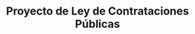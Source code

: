 ---
title: "Proyecto de Ley de Contrataciones Públicas"
shortDescription: "Modernización integral del sistema de contrataciones públicas con transparencia, digitalización y fortalecimiento de la competencia"
fullDescription: "Este proyecto busca transformar el sistema nacional de contrataciones públicas, incorporando la contratación electrónica como pilar fundamental para crear transparencia, eficiencia y ahorros, mayor concurrencia y competencia, estandarización de procesos a través de formularios electrónicos y certeza jurídica. Cualquier duda o comentario puedes comunicarte al correo: nraxon@minfin.gob.gt"
icon: "shield"
color: "green"
pdfUrl: "/docs/reformas-contrataciones-estado.pdf"
articles:
  - id: "titulo-1-cap-1-art-1"
    number: "Artículo 1"
    title: "Objeto"
    content: "La presente ley tiene por objeto instituir el Sistema Nacional de Contrataciones Públicas estableciendo las normas y principios básicos de cumplimiento obligatorio que regirán las contrataciones públicas de bienes, suministros, obras o servicios que se realicen con fondos públicos, ingresos procedentes del cobro de multas, prestación de servicios públicos estatales o municipales, o recursos de préstamos y donaciones en favor del Estado de Guatemala; así como las contrataciones derivadas de concesiones, arrendamientos y enajenación de bienes muebles e inmuebles del Estado.\n\nLa ley está orientada a maximizar el valor de los recursos públicos invertidos en el marco de un estado de derecho que promueve la gestión por resultados en las contrataciones públicas, impulsando mejores condiciones de calidad y precio, contribuyendo al cumplimiento de los fines del Estado y mejorando las condiciones de vida de las personas."
    titleId: "titulo-1"

  - id: "titulo-1-cap-1-art-2"
    number: "Artículo 2"
    title: "Ámbito de aplicación"
    content: "Están sujetas a las regulaciones previstas en la presente ley, su reglamento y a las disposiciones establecidas por la Dirección General de Contrataciones Públicas del Ministerio de Finanzas Públicas como ente rector de las contrataciones públicas y de Guatecompras, así como de los demás órganos especializados que forman parte del Sistema Nacional de Contrataciones Públicas, las entidades obligadas siguientes:\n\n**a)** Las que integran el sector público, siendo estas las que pertenecen al organismo ejecutivo y sus dependencias, incluyendo los órganos desconcentrados que le estén adscritos, así como las instituciones descentralizadas y autónomas; y las municipalidades. También se entienden comprendidos los organismos legislativo y judicial y sus dependencias, así como cualquier otra entidad del sector público que reciba, administre o ejecute fondos públicos;\n\n**b)** Las que sin pertenecer al sector público reciban, administren o ejecuten fondos públicos, en lo referente a las contrataciones que realicen con estos fondos. Se exceptúan las Organizaciones de Padres de Familia. El reglamento de la presente ley establecerá los procedimientos aplicables para estas entidades.\n\nEn las contrataciones públicas reguladas por otras leyes vigentes se aplicarán los procedimientos específicos establecidos por dichas leyes como normativa especial, pudiendo de manera complementaria aplicarse las normas contenidas en la presente ley, las cuales serán registradas y publicadas en Guatecompras."
    titleId: "titulo-1"

  - id: "titulo-1-cap-1-art-3"
    number: "Artículo 3"
    title: "Definiciones"
    content: "Para la aplicación de la presente ley se entiende por:\n\n**a) Acta de negociación:** instrumento mediante el cual se formaliza una contratación pública entre entidades obligadas o entre una entidad obligada y un proveedor, en aquellos casos en que no se requiera la celebración de un contrato público y el método de contratación así lo disponga.\n\n**b) Adjudicatario:** oferente a quien se le ha adjudicado la contratación pública.\n\n**c) Contrataciones públicas:** proceso mediante el cual las entidades obligadas contratan bienes, suministros, obras o servicios, así como la enajenación, arrendamiento de bienes propiedad del Estado y el otorgamiento de concesiones a través de los métodos establecidos en la presente ley.\n\n**d) Contratista:** persona individual o jurídica, nacional o extranjera, o consorcio que suscribe un contrato público, convenio o acta de negociación con cualquiera de las entidades obligadas.\n\n**e) Contrato público:** acuerdo de voluntades suscrito entre entidades obligadas o una entidad obligada y un proveedor que origina derechos y obligaciones recíprocas y cuya finalidad es de carácter público.\n\n**f) Convenio:** acuerdo de voluntades suscrito entre entidades obligadas o una entidad obligada con entidades públicas de otros Estados u otros organismos de carácter internacional que origina derechos y obligaciones recíprocas y cuya finalidad es de carácter público.\n\n**g) Entidades obligadas:** comprende las entidades establecidas en el artículo 2 de la presente ley, así como cualquier otra entidad que, por disposición de otras leyes, contraten bienes, suministros, obras o servicios con fondos públicos.\n\n**h) Especificaciones técnicas:** conjunto de características, elementos, requisitos, normas y procedimientos de tipo técnico que debe cumplir un bien, suministro, obra o servicio, requerido en el proceso de contratación pública.\n\n**i) Guatecompras:** sistema informático transaccional para la gestión, registro y publicación de la información relacionada con las contrataciones públicas.\n\n**j) Infracción:** toda acción u omisión que implique violación a las disposiciones establecidas en la presente ley, su reglamento u otras normas que rigen los procesos de contratación pública.\n\n**k) Intervinientes:** entidad obligada y proveedor que forma parte de un proceso de contratación pública.\n\n**l) Ítem:** forma en la que se describe y registra en Guatecompras un bien, suministro, obra o servicio susceptible de ser contratado.\n\n**m) Lote:** conjunto de ítems que, por su finalidad en el proceso de contratación pública, constituyen un todo siendo este indivisible.\n\n**n) Métodos de contratación pública:** procedimientos que utilizan las entidades obligadas para contratar bienes, suministros, obras y servicios.\n\nEl reglamento de la presente ley establecerá las demás definiciones para su aplicación."
    titleId: "titulo-1"

  - id: "titulo-1-cap-1-art-4"
    number: "Artículo 4"
    title: "Principios rectores de las contrataciones públicas"
    content: "Para resolver los conflictos normativos y guiar la interpretación y aplicación de la ley en materia de contratación pública, se establecen los siguientes principios rectores y su jerarquización:\n\n## I. Principios fundamentales\n\n**a) Integridad y buena fe:** Los intervinientes deben actuar con probidad, imparcialidad y transparencia cumpliendo con las normas y valores éticos que garanticen el interés público.\n\n**b) Transparencia y publicidad:** La información debe ser clara, comprensible, verificable y de fácil acceso, asegurando que los interesados dispongan de información oportuna.\n\n**c) Igualdad de oportunidades:** Los interesados deben disponer de las mismas oportunidades durante el desarrollo del proceso de contratación pública.\n\n**d) Responsabilidad y rendición de cuentas:** Los responsables responderán por sus actuaciones y estarán obligados a procurar el mejor uso de los recursos públicos.\n\n## II. Principios de gestión y eficiencia administrativa\n\n**a) Planificación:** Las entidades deben planificar y organizar las actividades para satisfacer necesidades en el tiempo oportuno y con las mejores condiciones.\n\n**b) Eficiencia:** Las entidades deben programar sus requerimientos asegurando las mejores condiciones para el Estado.\n\n**c) Eficacia:** Las entidades deben actuar de manera eficaz para satisfacer las necesidades públicas de forma efectiva y óptima.\n\n**d) Economía:** Las contrataciones deben ejecutarse aplicando criterios de simplicidad, austeridad y optimización de recursos.\n\n**e) Valor por dinero:** Promueve el uso eficiente de los recursos evaluando calidad, costo y factores de sostenibilidad.\n\n**f) Simplificación administrativa:** Los procedimientos deben ser sencillos y transparentes, bajo reglas objetivas y claras.\n\n## III. Principios de desarrollo estratégico y modernización\n\n**a) Sostenibilidad:** Las entidades deben considerar criterios que contribuyan al desarrollo económico, social y ambiental.\n\n**b) Innovación:** Promover la implementación de tecnologías emergentes y métodos innovadores.\n\n## IV. Principios de equilibrio y conservación jurídica\n\n**a) Equilibrio económico del contrato público:** Los contratos mantendrán la igualdad entre derechos y obligaciones.\n\n**b) Conservación del acto administrativo:** Las entidades deben mantener la validez de sus actos, pudiendo corregir errores u omisiones.\n\n**c) Independencia de criterio:** Los servidores públicos deben actuar con imparcialidad y objetividad, sin influencias indebidas."
    titleId: "titulo-1"

  - id: "titulo-1-cap-1-art-5"
    number: "Artículo 5"
    title: "Aplicación, interpretación e integración"
    content: "La aplicación, interpretación e integración de las normas en materia de contrataciones públicas se regirá por el siguiente orden de prelación:\n\n**a)** La Constitución Política de la República de Guatemala;\n\n**b)** Los tratados y convenciones que contengan disposiciones relativas a contrataciones públicas, aceptados y ratificados por Guatemala;\n\n**c)** La presente ley;\n\n**d)** Los reglamentos que se deriven de la presente ley;\n\n**e)** Las disposiciones emitidas por la Dirección General de Contrataciones Públicas en el ámbito de su competencia;\n\n**f)** Las demás normas legales vigentes aplicables a las contrataciones públicas;\n\n**g)** Los pliegos de condiciones y documentos con los que se perfecciona la contratación pública.\n\nEn la medida que las disposiciones de un tratado o convención internacional en que el Estado de Guatemala sea parte y establezca regulaciones diferentes, prevalecerán éstas últimas."
    titleId: "titulo-1"

  - id: "titulo-1-cap-1-art-6"
    number: "Artículo 6"
    title: "Disponibilidad presupuestaria"
    content: "Las entidades obligadas, previo a que se formalicen las contrataciones públicas conforme a su naturaleza y objeto, deberán contar con las asignaciones presupuestarias que permitan cubrir los pagos en el ejercicio fiscal correspondiente.\n\nRealizada la convocatoria, las entidades obligadas no podrán transferir las asignaciones presupuestarias a otras partidas, salvo que las normas presupuestarias lo permitan.\n\nCuando la etapa de ejecución abarque más de un ejercicio fiscal, las entidades obligadas deberán realizar las gestiones para garantizar las asignaciones presupuestarias correspondientes hasta su terminación.\n\nLa contravención a lo dispuesto en este artículo conlleva a la sanción establecida en el artículo 192 de la presente ley."
    titleId: "titulo-1"

  - id: "titulo-1-cap-1-art-7"
    number: "Artículo 7"
    title: "Idioma"
    content: "Los documentos relativos al proceso de contratación pública deberán ser generados y emitidos en idioma español, no obstante, podrán emitirse en otros idiomas según lo requiera la naturaleza de la negociación.\n\nLos documentos provenientes del extranjero presentados en el proceso de contratación pública para que sean válidos, deberán sujetarse a las disposiciones legales específicas de la materia, así como a lo establecido en el pliego de condiciones."
    titleId: "titulo-1"

  - id: "titulo-1-cap-1-art-8"
    number: "Artículo 8"
    title: "Moneda de negociación"
    content: "La moneda que regirá para efectos del pago en las contrataciones públicas será la unidad monetaria de Guatemala denominada Quetzal (Q), salvo que, por la naturaleza y objeto de la contratación, de forma expresa, se acuerde el uso de otra moneda.\n\nCuando se acuerde el pago en moneda distinta al Quetzal, se deberá atender lo siguiente:\n\n**a)** El tipo de cambio aplicable será el publicado por el Banco de Guatemala para la unidad monetaria extranjera respecto al Dólar de los Estados Unidos de América (USD), vigente en la fecha de pago;\n\n**b)** En caso de pagos que realicen las entidades obligadas ubicadas en el extranjero, se utilizará la moneda acordada, sin obligación de referencia a los tipos de cambio publicados por el Banco de Guatemala.\n\nEl reglamento de la presente ley desarrollará lo relativo a esta disposición."
    titleId: "titulo-1"

  - id: "titulo-1-cap-1-art-9"
    number: "Artículo 9"
    title: "Notificación electrónica y publicidad de los actos"
    content: "Las notificaciones que se realicen en aplicación de la presente ley y los reglamentos que se deriven de esta, se realizarán a través de Guatecompras y en los sistemas de los órganos especializados del Sistema Nacional de Contrataciones Públicas correspondientes.\n\nLos actos administrativos que se deriven de la aplicación de la presente ley, para que tengan plena validez, deberán ser registrados y publicados a través de los sistemas que los originan."
    titleId: "titulo-1"

  - id: "titulo-1-cap-1-art-10"
    number: "Artículo 10"
    title: "Cómputo de plazos"
    content: "Los plazos que se deriven de la aplicación de la presente ley iniciarán a computarse a partir del día hábil siguiente de su registro y publicación. Los plazos se computarán en días hábiles, salvo que la presente ley o los reglamentos que se deriven de esta lo establezcan en días calendario, debiendo atender lo siguiente:\n\n**a)** El día es de veinticuatro horas y empezará a contarse desde la media noche, cero horas;\n\n**b)** Para los efectos administrativos, se entiende por noche el tiempo comprendido entre las dieciocho horas de un día y las seis horas del día siguiente;\n\n**c)** Los meses y los años se regularán por el número de días que les corresponde según el calendario gregoriano;\n\n**d)** No se consideran días hábiles: los domingos y sábados, los días feriados o asuetos declarados oficialmente y los días declarados inhábiles para el sector público.\n\nEn casos no previstos en esta ley o su reglamento, la Dirección General de Contrataciones Públicas, emitirá los criterios necesarios para la aplicación de los plazos en los procesos de contratación pública."
    titleId: "titulo-1"

  - id: "titulo-1-cap-1-art-11"
    number: "Artículo 11"
    title: "Uso de firmas electrónicas y firmas electrónicas avanzadas"
    content: "En el proceso de contratación pública, los intervinientes podrán utilizar firmas electrónicas o firmas electrónicas avanzadas, según corresponda, atendiendo lo establecido en la ley de la materia.\n\nEl reglamento de la presente ley regulará lo relativo a la aplicación de esta disposición."
    titleId: "titulo-1"

  - id: "titulo-1-cap-1-art-12"
    number: "Artículo 12"
    title: "Fluctuación de precios"
    content: "La fluctuación de precios es el incremento o decremento que sufran los costos de los bienes, suministros, obras o servicios, sobre la base de los precios que figuran en la oferta adjudicada e incorporados al documento con el que se perfecciona la contratación, los que se reconocerán por la entidad obligada y el proveedor o contratista.\n\nTratándose de bienes importados se tomará como base, además de lo anterior, el diferencial cambiario y las variaciones de costos. En ambos casos, se seguirá el procedimiento para la determinación de la fluctuación de precios y el pago correspondiente, según lo establecido en el reglamento de la presente ley.\n\nEl contratista debe presentar un informe detallado justificando el ajuste, a fin de que la autoridad administrativa resuelva si aprueba o rechaza la solicitud. Aprobada la fluctuación, el informe y su aprobación serán incluidos como anexos al contrato principal que deberán ser publicados en Guatecompras."
    titleId: "titulo-1"

  - id: "titulo-1-cap-1-art-13"
    number: "Artículo 13"
    title: "Negociaciones provenientes de operaciones de crédito público y donaciones"
    content: "En los procesos de contratación que se realicen con recursos de préstamos externos provenientes de operaciones de crédito público y donaciones a favor del Estado de Guatemala, las entidades obligadas aplicarán las políticas y procedimientos establecidos por los entes financieros o donantes, considerándose estas disposiciones como norma especial, pudiéndose aplicar de forma complementaria las disposiciones contenidas en la presente ley, siempre que estas no afecten o contravengan las políticas y procedimientos de contrataciones establecidos por estos entes.\n\nPara estas operaciones no será necesaria la inscripción ante el Registro General de Proveedores del Estado, salvo que sea requerido durante la negociación.\n\nEn los casos en que no se establezcan políticas y procedimientos de contratación definidos por los entes financieros o donantes, se aplicará lo dispuesto en la presente ley."
    titleId: "titulo-1"

  - id: "titulo-1-cap-1-art-14"
    number: "Artículo 14"
    title: "Contrataciones públicas sostenibles"
    content: "La Dirección General de Contrataciones Públicas a través de lineamientos promoverá la contratación de bienes, suministros, obras y servicios que cumplan con criterios ambientales, sociales y económicos establecidos por las entidades con rectoría específica en la materia, con el fin de generar beneficios para la sociedad, el medio ambiente y la economía, contribuyendo así al desarrollo sostenible del país.\n\nEn el pliego de condiciones se podrá requerir a los oferentes presentar en sus propuestas información específica relativa a la sostenibilidad de los bienes, suministros, obras o servicios; asimismo, lo relacionado a los procesos de producción y logística involucrados en la contratación pública, así como la disponibilidad o no de certificaciones y documentación que les acredite en ese sentido.\n\nLo relativo a este artículo se desarrollará en el reglamento de la presente ley."
    titleId: "titulo-1"

  - id: "titulo-1-cap-2-art-15"
    number: "Artículo 15"
    title: "Autoridad del ente rector y demás órganos especializados del Sistema Nacional de Contrataciones Públicas"
    content: "El ente rector y los demás órganos especializados del Sistema Nacional de Contrataciones Públicas estarán a cargo de funcionarios públicos idóneos de conformidad con su competencia, de la manera siguiente:\n\n**a)** La Dirección General de Contrataciones Públicas, estará a cargo de un Director General;\n\n**b)** El Registro General de Proveedores del Estado, estará a cargo de un Registrador General;\n\n**c)** La Dirección de Formación y Desarrollo Profesional en Contrataciones Públicas, estará a cargo de un Director;\n\n**d)** El Tribunal Administrativo de Contrataciones Públicas, estará a cargo de un Director con funciones administrativas."
    titleId: "titulo-1"

  - id: "titulo-1-cap-2-art-16"
    number: "Artículo 16"
    title: "Requisitos"
    content: "Para ejercer como autoridad del ente rector y de los demás órganos especializados del Sistema Nacional de Contrataciones Públicas, se requiere:\n\n**a)** Ser guatemalteco;\n\n**b)** Encontrarse en el goce de sus derechos civiles;\n\n**c)** Ser profesional colegiado activo;\n\n**d)** No haber sido condenado por la comisión de cualquier delito;\n\n**e)** Acreditar experiencia profesional acumulada de por lo menos diez (10) años en materia de contrataciones públicas o en la administración pública;\n\n**f)** No estar comprendido dentro de las causales de remoción del artículo 18 de la presente ley;\n\n**g)** Las demás que sean comunes a los servidores públicos."
    titleId: "titulo-1"

  - id: "titulo-1-cap-2-art-17"
    number: "Artículo 17"
    title: "Prohibiciones e impedimentos"
    content: "No podrán ejercer como autoridad del ente rector y de los demás órganos especializados del Sistema Nacional de Contrataciones Públicas, quienes incurran en alguna de las causales siguientes:\n\n**a)** Desempeñar cargo de elección popular o haberlo desempeñado cinco años previos al nombramiento;\n\n**b)** Ser pariente, dentro de los grados de ley del Presidente o Vicepresidente de la República, de Ministro de Estado o Secretario de la Presidencia de la República, o de diputados al Congreso de la República de Guatemala;\n\n**c)** Ser integrante de un órgano de dirección de cualquier partido político, sindicato u organización gremial o empresarial, o haberlo sido durante los cinco años previos al nombramiento;\n\n**d)** Haber sido contratista del Estado o ejercer representación legal o cargo de dirección en alguna empresa, o haberlo ejercido durante cinco años previos al nombramiento, con excepción de quien haya prestado servicios técnicos o profesionales;\n\n**e)** Encontrarse en situación de insolvencia o quiebra, mientras no hubiere sido rehabilitado;\n\n**f)** Desempeñar, con posterioridad al nombramiento, cualquier otro empleo o ejercer su profesión, en el ámbito público o privado, salvo la docencia;\n\n**g)** Otras causales de impedimento o prohibiciones para desempeñar cargos públicos previstas en la Constitución Política de la República y demás leyes vigentes."
    titleId: "titulo-1"

  - id: "titulo-1-cap-2-art-18"
    number: "Artículo 18"
    title: "Causales de remoción"
    content: "El funcionario que ejerza la autoridad en los órganos especializados, deberá ser removido de su cargo al darse alguna de las causales siguientes:\n\n**a)** Incumplir con las funciones establecidas para el cargo;\n\n**b)** Ser condenado por la comisión de un delito;\n\n**c)** Cometer actos fraudulentos, ilegales o evidentemente contrarios a las funciones o los intereses del Estado;\n\n**d)** Padecer de alguna incapacidad física o mental que limite su adecuado desempeño o ser declarado por tribunal competente en estado de interdicción;\n\n**e)** Ser declarado insolvente o en quiebra;\n\n**f)** Participar como candidato a un cargo público por elección popular, así como financiar a partidos políticos o comités cívicos;\n\n**g)** Por violación al Código de Ética de las Contrataciones Públicas."
    titleId: "titulo-1"

  - id: "titulo-1-cap-2-art-19"
    number: "Artículo 19"
    title: "Dirección General de Contrataciones Públicas"
    content: "La Dirección General de Contrataciones Públicas, dependencia del Ministerio de Finanzas Públicas, que también podrá denominarse DGCP, es el ente rector de las contrataciones públicas y de Guatecompras. Es un órgano de naturaleza técnica y consultiva que tiene por objeto procurar que las contrataciones públicas se desarrollen acorde a los principios rectores establecidos en la presente ley, siendo responsable de facilitar procesos, procedimientos, emitir disposiciones dentro del ámbito de su competencia, así como asesorar para el cumplimiento efectivo de la normativa relativa a las contrataciones públicas."
    titleId: "titulo-1"

  - id: "titulo-1-cap-2-art-20"
    number: "Artículo 20"
    title: "Funciones de la DGCP"
    content: "Son funciones de la Dirección General de Contrataciones Públicas las siguientes:\n\n**a)** Emitir criterios, lineamientos, procedimientos y otras disposiciones;\n\n**b)** Estandarizar los aspectos generales en los procesos, procedimientos, formularios, manuales y documentos;\n\n**c)** Participar como órgano técnico consultivo en las propuestas de creación o reformas a la normativa;\n\n**d)** Emitir pronunciamientos y opiniones dentro del ámbito de su competencia;\n\n**e)** Requerir colaboración e información necesaria a cualquier entidad del Estado;\n\n**f)** Administrar Guatecompras y promover su desarrollo continuo;\n\n**g)** Brindar asesoría especializada en materia de contrataciones públicas;\n\n**h)** Coordinar con otros órganos especializados del Sistema Nacional de Contrataciones Públicas;\n\n**i)** Realizar el procedimiento de selección de proveedores y suscripción de convenios marco para su incorporación al catálogo electrónico;\n\n**j)** Certificar los conocimientos teóricos y prácticos de quienes intervienen en las etapas del proceso de contratación pública;\n\n**k)** Suscribir convenios de cooperación con entidades públicas, privadas, organismos internacionales;\n\n**l)** Promover las prácticas éticas y emitir el Código de Ética de las Contrataciones Públicas;\n\n**m)** Impulsar la participación ciudadana en las contrataciones públicas;\n\n**n)** Monitorear las contrataciones públicas utilizando herramientas tecnológicas;\n\n**ñ)** Realizar investigaciones de oficio o por denuncia fundada;\n\n**o)** Suspender de manera provisional los procedimientos de contratación pública;\n\n**p)** Proporcionar los instrumentos necesarios para la aplicación de sanciones;\n\n**q)** Establecer los lineamientos para la programación anual de contrataciones;\n\n**r)** Generar y mantener información en materia de contrataciones públicas;\n\n**s)** Planificar el destino de los fondos privativos;\n\n**t)** Realizar otras funciones en el ámbito de su rectoría."
    titleId: "titulo-1"

  - id: "titulo-1-cap-2-art-21"
    number: "Artículo 21"
    title: "Régimen económico financiero de la DGCP"
    content: "El régimen económico financiero para la Dirección General de Contrataciones Públicas está constituido con los recursos siguientes:\n\n**a)** Recursos financieros del presupuesto general de ingresos y egresos del Estado;\n\n**b)** Fondos privativos provenientes de los pagos de tasas y multas impuestas;\n\n**c)** Los fondos de programas de cooperación externa que se le asignen;\n\n**d)** Otros recursos previstos en normas especiales que le sean asignados.\n\nEl reglamento de la presente ley regulará lo relativo a la aplicación de este artículo."
    titleId: "titulo-1"

  - id: "titulo-1-cap-2-art-22"
    number: "Artículo 22"
    title: "Registro General de Proveedores del Estado"
    content: "El Registro General de Proveedores del Estado, que también podrá denominarse RPE, está adscrito al Ministerio de Finanzas Públicas. Tiene por objeto registrar a las personas individuales o jurídicas, nacionales o extranjeras y consorcios, para ser habilitadas como proveedores del Estado para participar en los métodos de contratación pública establecidos en la presente ley, salvo los excluidos conforme a la normativa correspondiente.\n\nEl organismo ejecutivo, por medio del Ministerio de Finanzas Públicas, emitirá el reglamento del Registro General del Proveedores del Estado."
    titleId: "titulo-1"

  - id: "titulo-1-cap-2-art-23"
    number: "Artículo 23"
    title: "Características del RPE"
    content: "El Registro General de Proveedores del Estado cuenta con las características siguientes:\n\n**a)** Opera de forma digital la inscripción, precalificación y otras anotaciones registrales;\n\n**b)** Está facultado para cobrar aranceles conforme a su reglamento;\n\n**c)** Cuenta con las medidas de seguridad para comunicaciones electrónicas;\n\n**d)** Es el responsable del control, actualización, vigencia, seguridad, certeza y publicidad de la información;\n\n**e)** Está interconectado con entidades públicas y privadas quienes estarán obligadas a proporcionar información;\n\n**f)** Las demás que se establezcan en la presente ley y el reglamento."
    titleId: "titulo-1"

  - id: "titulo-1-cap-2-art-24"
    number: "Artículo 24"
    title: "Funciones del RPE"
    content: "El Registro General de Proveedores del Estado tendrá las funciones siguientes:\n\n**a)** Establecer los trámites, documentos, procedimientos y requisitos aplicables a las operaciones registrales;\n\n**b)** Inscribir, precalificar y operar otras anotaciones registrales;\n\n**c)** Verificar la capacidad legal, financiera y técnica, así como la experiencia y especialidad de los proveedores;\n\n**d)** Registrar las inhabilitaciones de los proveedores de conformidad con la presente ley;\n\n**e)** Dar trámite y resolver las solicitudes y expedientes sometidos a su conocimiento;\n\n**f)** Resolver los casos no previstos dentro del ámbito de su competencia;\n\n**g)** Imponer las sanciones que correspondan;\n\n**h)** Comprobar la veracidad de la información y documentación presentada;\n\n**i)** Las demás que le establezca la presente ley y su reglamento."
    titleId: "titulo-1"

  - id: "titulo-1-cap-2-art-25"
    number: "Artículo 25"
    title: "Obligación de proveer información al RPE"
    content: "En las operaciones registrales, los solicitantes serán los responsables de la certeza y autenticidad de la información y documentos que presentan. Sin embargo, el Registro General de Proveedores del Estado podrá comprobar la veracidad de la documentación e información presentada.\n\nEl Registro tiene la facultad de requerir información y documentación a cualquier persona individual o jurídica, pública o privada, con el propósito de cotejar la información. La información deberá ser proporcionada en un plazo no mayor de diez (10) días. En caso de incumplimiento, el Registro podrá requerirla ante juez competente."
    titleId: "titulo-1"

  - id: "titulo-1-cap-2-art-26"
    number: "Artículo 26"
    title: "Registrador General de Proveedores del Estado"
    content: "El Registrador General de Proveedores del Estado será nombrado por el ministro de Finanzas Públicas para un período de cinco años; dependerá del Despacho Ministerial y actuará con independencia técnica, funcional y jurídica; se coordinará con la Dirección General de Contrataciones Públicas."
    titleId: "titulo-1"

  - id: "titulo-1-cap-2-art-27"
    number: "Artículo 27"
    title: "De las operaciones registrales en general"
    content: "Las operaciones registrales surtirán efectos a partir de la fecha de emisión electrónica de la resolución y constancia correspondientes por el Registro General de Proveedores del Estado. Los derechos que se acrediten mediante la constancia podrán ser verificados por los sujetos afectos a la presente ley."
    titleId: "titulo-1"

  - id: "titulo-1-cap-2-art-28"
    number: "Artículo 28"
    title: "Registro de Inhabilitaciones"
    content: "El Registro General de Proveedores del Estado llevará un registro de sanciones de aquellas personas individuales o jurídicas que tengan prohibición de ofertar o celebrar contratos con el Estado, estuvieren inscritas o no en dicho registro. Para el efecto, el registro de inhabilitaciones se desarrollará de conformidad con el reglamento del Registro General de Proveedores del Estado."
    titleId: "titulo-1"

  - id: "titulo-1-cap-2-art-29"
    number: "Artículo 29"
    title: "Documentación verificada por el RPE"
    content: "La precalificación otorgada por el Registro General de Proveedores del Estado no exime a las unidades ejecutoras de la responsabilidad de realizar la calificación especifica previo a la adjudicación. Las entidades contratantes no deberán requerir nuevamente al proveedor la documentación presentada al Registro General de Proveedores del Estado, salvo aquellos que por su naturaleza deben actualizarse o que hayan perdido su vigencia.\n\nEl Registro proporcionará, bajo garantía de confidencialidad, información accesible y oportuna para la toma de decisiones en las contrataciones públicas."
    titleId: "titulo-1"

  - id: "titulo-1-cap-2-art-30"
    number: "Artículo 30"
    title: "Proveedores extranjeros"
    content: "Las personas jurídicas extranjeras deberán estar inscritas y/o precalificadas en el Registro de Proveedores del Estado y cumplir además con los requisitos establecidos en la legislación mercantil y tributaria para realizar sus actividades en el territorio nacional.\n\nEl Registro de Proveedores del Estado establecerá en su reglamento o normativa los requisitos y la metodología para su habilitación como proveedores del Estado.\n\nLas entidades obligadas podrán realizar importaciones directas de bienes o suministros con proveedores extranjeros bajo la responsabilidad de la autoridad superior."
    titleId: "titulo-1"

  - id: "titulo-1-cap-2-art-31"
    number: "Artículo 31"
    title: "Actualización y validez de las constancias"
    content: "En el Reglamento del Registro General de Proveedores del Estado se establecerá lo relativo a la actualización de la inscripción, así como a la validez de las constancias electrónicas emitidas."
    titleId: "titulo-1"

  - id: "titulo-1-cap-2-art-32"
    number: "Artículo 32"
    title: "Integración de sectores económicos y grupos vulnerables al RPE"
    content: "El Registro General de Proveedores del Estado podrá promover la integración de sectores económicos y grupos vulnerables en los cuales el arancel representa un obstáculo, lo cual estará determinado en el reglamento del Registro General de Proveedores del Estado o bien en cualquier otra normativa donde el Registro considere."
    titleId: "titulo-1"

  - id: "titulo-1-cap-2-art-33"
    number: "Artículo 33"
    title: "Dirección de Formación y Desarrollo Profesional en Contrataciones Públicas"
    content: "La Dirección de Formación y Desarrollo Profesional en Contrataciones Públicas, dependencia del Ministerio de Finanzas Públicas, que también podrá denominarse DIFODA, es el órgano especializado en programas de formación, capacitación y profesionalización dirigidos a servidores públicos, personas individuales y jurídicas interesadas, así como otras entidades vinculadas a la presente ley.\n\nSu objeto es promover el desarrollo profesional, la capacitación continua y contribuir al desarrollo de un Sistema Nacional de Contrataciones Públicas eficiente, sostenible y ético. Contará con un reglamento específico que regulará su estructura, organización, alcances y metodología en el cumplimiento de sus fines."
    titleId: "titulo-1"

  - id: "titulo-1-cap-2-art-34"
    number: "Artículo 34"
    title: "Funciones de DIFODA"
    content: "Son funciones de la Dirección de Formación y Desarrollo Profesional en Contrataciones Públicas las siguientes:\n\n**a)** Formular, coordinar, ejecutar y evaluar un modelo de formación y profesionalización;\n\n**b)** Diseñar e implementar el plan estratégico de profesionalización en contrataciones públicas;\n\n**c)** Elaborar, programar y ejecutar procesos de formación a través de metodologías de aprendizaje adaptadas;\n\n**d)** Diseñar, desarrollar e implementar procesos de formación que promuevan los temas de ética pública;\n\n**e)** Crear y desarrollar contenidos curriculares estandarizados para la capacitación, formación y profesionalización;\n\n**f)** Realizar otras funciones en el ámbito de su competencia."
    titleId: "titulo-1"

  - id: "titulo-1-cap-2-art-35"
    number: "Artículo 35"
    title: "Plan estratégico de profesionalización en contrataciones públicas"
    content: "El Ministerio de Finanzas Públicas, a través de la Dirección de Formación y Desarrollo Profesional en Contrataciones Públicas, en coordinación con la Oficina Nacional de Servicio Civil, implementará un plan estratégico de profesionalización en contrataciones públicas, cuyo objetivo será garantizar que los responsables de los procesos de contrataciones públicas cuenten con las competencias éticas, legales y técnicas necesarias para ejercer sus funciones.\n\nEl plan será de observancia obligatoria para todos los servidores públicos que intervengan de manera directa o indirecta en la planificación, gestión, evaluación o fiscalización de procesos de contratación pública en las entidades obligadas por la presente ley."
    titleId: "titulo-1"

  - id: "titulo-1-cap-2-art-36"
    number: "Artículo 36"
    title: "Coordinación y alianzas institucionales estratégicas"
    content: "Para el cumplimiento de sus funciones, la Dirección de Formación y Desarrollo Profesional en Contrataciones Públicas podrá coordinar el contenido de sus programas de capacitación, formación y profesionalización con los demás órganos especializados del Sistema Nacional de Contrataciones Públicas.\n\nAsimismo, podrá generar alianzas estratégicas con diferentes dependencias del Ministerio de Finanzas Públicas, otras entidades nacionales e internacionales, públicas o privadas, con fines académicos y de aplicación de tecnologías educativas para la profesionalización en temas relacionados a la presente ley.\n\nLas instituciones y dependencias del sector público a solicitud de Ministerio de Finanzas Públicas deberán prestar la colaboración y apoyo que se requiera, para el logro de sus objetivos y el desarrollo de sus funciones y programas de trabajo."
    titleId: "titulo-1"

  - id: "titulo-1-cap-2-art-37"
    number: "Artículo 37"
    title: "Reconocimiento de la formación"
    content: "Con el objetivo de dar cumplimiento al plan estratégico de profesionalización en contrataciones públicas, la Oficina Nacional de Servicio Civil deberá elaborar los instrumentos técnicos-administrativos y legales, así como los procedimientos que estime pertinentes para la actualización del Plan de Clasificación de Puestos del Organismo Ejecutivo, normativas y documentos relacionados.\n\nLas demás entidades obligadas a la presente ley que no apliquen por su naturaleza la Ley del Servicio Civil y su reglamento deberán establecer en sus respectivas normativas y de acuerdo con su estructura administrativa la gestión de su recurso humano.\n\nEn el plan estratégico de profesionalización en contrataciones públicas, únicamente tendrán plena validez y reconocimiento los programas de capacitación, formación y certificación en materia de contrataciones públicas que extienda la Dirección General de Contrataciones Públicas como ente rector."
    titleId: "titulo-1"

  - id: "titulo-1-cap-2-art-38"
    number: "Artículo 38"
    title: "Creación del Tribunal Administrativo de Contrataciones Públicas"
    content: "Se crea el Tribunal Administrativo de Contrataciones Públicas, el cual podrá denominarse Tribunal, como órgano colegiado e imparcial, del Ministerio de Finanzas Públicas, con competencia privativa en materia de contrataciones públicas que se derive de la aplicación de la presente ley. Son funciones del Tribunal las siguientes:\n\n**a)** Admitir, conocer y resolver en única instancia administrativa, el recurso de apelación;\n\n**b)** Conocer y resolver los remedios procedimentales de aclaración y ampliación;\n\n**c)** Requerir información y documentación a las entidades obligadas;\n\n**d)** Conocer y resolver los ocursos que se presenten;\n\n**e)** Diligenciar la recepción de pruebas;\n\n**f)** Dictar diligencias para mejor resolver;\n\n**g)** Notificar a través de Guatecompras las resoluciones;\n\n**h)** Unificar y emitir criterios administrativos;\n\n**i)** Remitir de manera electrónica los antecedentes al Tribunal de lo Contencioso Administrativo;\n\n**j)** Atender otros asuntos y atribuciones que le sean asignadas."
    titleId: "titulo-1"

  - id: "titulo-1-cap-2-art-39"
    number: "Artículo 39"
    title: "Integración del Tribunal"
    content: "El Tribunal Administrativo de Contrataciones Públicas estará integrado por salas y contará con una estructura técnica y administrativa a cargo de un director quien será el representante del Tribunal.\n\nEl Reglamento del Tribunal establecerá el número inicial de salas, así como el procedimiento para la creación o supresión de estas.\n\nCada sala se integra por tres miembros titulares, compuestos por un presidente y dos vocales, cada uno con su respectivo suplente, y el auxilio de un secretario."
    titleId: "titulo-1"

  - id: "titulo-1-cap-2-art-40"
    number: "Artículo 40"
    title: "Requisitos para ser miembro de sala del Tribunal"
    content: "Para ser miembro de sala del Tribunal Administrativo de Contrataciones Públicas se requiere cumplir con los siguientes requisitos:\n\n**a)** Ser guatemalteco;\n\n**b)** Ser mayor de treinta y cinco años de edad;\n\n**c)** Encontrarse en el goce de sus derechos civiles;\n\n**d)** Ser de reconocida honorabilidad;\n\n**e)** Ser abogado, como mínimo con cinco años de colegiado activo;\n\n**f)** Contar como mínimo con cinco años de experiencia en materia de contrataciones públicas;\n\n**g)** No haber sido condenado por delitos contra la administración pública;\n\n**h)** No estar comprendido dentro de las causales de remoción del artículo 43;\n\n**i)** No ser pariente del ministro o viceministros del Ministerio de Finanzas Públicas;\n\n**j)** No ser contratista del estado al momento de asumir el cargo."
    titleId: "titulo-1"

  - id: "titulo-1-cap-2-art-41"
    number: "Artículo 41"
    title: "Nombramiento de los miembros de sala del Tribunal"
    content: "El ministro de Finanzas Públicas nombrará a los miembros de cada sala del Tribunal Administrativo de Contrataciones Públicas por un período de cinco (5) años, previa realización de un concurso público de oposición. Dichos miembros podrán ser nombrados por un período adicional.\n\nEl reglamento del Tribunal desarrollará lo relativo a la presente disposición."
    titleId: "titulo-1"

  - id: "titulo-1-cap-2-art-42"
    number: "Artículo 42"
    title: "Impedimentos y recusaciones"
    content: "Con el objeto de garantizar la imparcialidad y objetividad en el accionar de los miembros de sala del Tribunal, estos tendrán impedimento para conocer los recursos en los cuales se de alguna de las siguientes circunstancias:\n\n**a)** Que tenga interés directo en el resultado del proceso de contratación pública;\n\n**b)** Haber participado como abogado, asesor, funcionario o empleado público, en etapas previas del proceso;\n\n**c)** Tener parentesco, dentro de los grados de ley, con los sujetos procesales.\n\nEl miembro que incurra en alguna de las situaciones anteriores deberá informar de inmediato al pleno de la sala. Cualquiera de las partes podrá recusar a un miembro del Tribunal al tener conocimiento de la existencia de algún impedimento y solicitar su separación del proceso correspondiente."
    titleId: "titulo-1"

  - id: "titulo-1-cap-2-art-43"
    number: "Artículo 43"
    title: "Causales de remoción de miembros del Tribunal"
    content: "Los miembros de sala del Tribunal Administrativo de Contrataciones Públicas deberán ser removidos de su cargo al darse alguna de las causales siguientes:\n\n**a)** Incumplir con las funciones establecidas para el cargo;\n\n**b)** Ser condenado por la comisión de un delito;\n\n**c)** Cometer actos fraudulentos o contrarios a los intereses del Estado;\n\n**d)** Ser declarado por tribunal competente en estado de interdicción;\n\n**e)** Padecer de alguna incapacidad física o mental calificada médicamente;\n\n**f)** Ser declarado insolvente o en quiebra;\n\n**g)** Participar como candidato a un cargo público por elección popular;\n\n**h)** Por violación al Código de Ética de las Contrataciones Públicas."
    titleId: "titulo-1"

  - id: "titulo-1-cap-2-art-44"
    number: "Artículo 44"
    title: "Funcionamiento del Tribunal"
    content: "Cada miembro del Tribunal Administrativo de Contrataciones Públicas actuará como ponente del asunto que le sea asignado ante la sala correspondiente y las decisiones se tomarán por mayoría simple, pudiendo el disidente razonar su voto, en caso lo considere pertinente. Sus actuaciones serán públicas.\n\nDe todo lo actuado por el Tribunal Administrativo de Contrataciones Públicas, se dejará constancia.\n\nCuando exista cualquier tipo de conflicto de intereses en los casos que debe conocer el Tribunal, el miembro que tenga esta situación lo debe hacer del conocimiento del pleno de la sala y abstenerse de seguir conociendo el asunto, debiendo ser sustituido por el miembro suplente que corresponda.\n\nEl Reglamento del Tribunal Administrativo de Contrataciones Públicas desarrollará lo relativo al sistema interno del Tribunal, la recusación, estructura del Tribunal y demás regulación necesaria para su correcto funcionamiento."
    titleId: "titulo-1"

  - id: "titulo-1-cap-3-art-45"
    number: "Artículo 45"
    title: "Guatecompras"
    content: "Guatecompras será administrado y desarrollado por la Dirección General de Contrataciones Públicas, la cual podrá apoyarse en otras dependencias del Ministerio de Finanzas para su desarrollo, resguardo y almacenamiento de la información. Su consulta será pública, gratuita y dispondrá de información en formatos electrónicos y de datos abiertos.\n\nCon la finalidad de validar información fidedigna según su fuente, facilitando consultas y generando información integrada, Guatecompras se interconectará con sistemas de distintas dependencias del Ministerio de Finanzas Públicas y otras entidades públicas, las cuales deberán proporcionar información de forma gratuita sin requerir acuerdos o convenios de cooperación, según lo disponga el ente rector.\n\nNingún servidor público podrá limitar, alterar o restringir la información y registros que se realicen en Guatecompras por constituirse registros públicos de fácil acceso y descarga, salvo cuando se trate de asuntos militares o diplomáticos de seguridad nacional, o de datos suministrados por particulares bajo garantía de confidencialidad al amparo de lo dispuesto en la Constitución Política de la República de Guatemala y la Ley de Acceso a la Información Pública."
    titleId: "titulo-1"

  - id: "titulo-1-cap-3-art-46"
    number: "Artículo 46"
    title: "Obligatoriedad de uso"
    content: "Todas las entidades obligadas deberán registrar y publicar en Guatecompras la información de los procesos de contratación pública, de conformidad con las condiciones, requisitos y plazos que establece la presente ley, su reglamento y las disposiciones emitidas por el ente rector de Guatecompras.\n\nLa omisión y el incumplimiento en los plazos para el registro y publicación se sancionarán de conformidad con la presente ley y su reglamento."
    titleId: "titulo-1"

  - id: "titulo-1-cap-3-art-47"
    number: "Artículo 47"
    title: "Responsabilidad en el uso de Guatecompras"
    content: "Guatecompras no prejuzga el contenido ni la validez de la información registrada ni de los documentos publicados por las entidades obligadas, siendo estas las responsables. Por lo tanto, no valida información registrada erróneamente ni la publicación de documentación errónea o con errores en su contenido, así como actos o contratos nulos según la legislación vigente en la República de Guatemala, siendo responsables quienes, elaboren, aporten, suscriban, registren o publiquen información y documentos en Guatecompras.\n\nPara efectos de cualquier solicitud de información o de documentos publicados en Guatecompras, los mismos por ser reproducción directa de dicho sistema, son auténticos, siendo responsables de sus efectos legales, los usuarios que los hubieren suscrito o registrado. Derivado de lo anterior, la información y documentos relacionados con las contrataciones públicas que sean publicados en Guatecompras no requerirán de certificación y tendrán valor probatorio.\n\nTodo usuario de Guatecompras asume la responsabilidad por su uso y la información registrada y publicada por éste. Únicamente podrán estar habilitados como usuarios de Guatecompras, las personas que intervienen en las etapas del proceso de contratación pública de las entidades obligadas que cuenten con certificación en contrataciones públicas vigente."
    titleId: "titulo-1"

  - id: "titulo-1-cap-3-art-48"
    number: "Artículo 48"
    title: "Subsanación de errores en registros y publicaciones en Guatecompras"
    content: "Las entidades obligadas podrán subsanar en Guatecompras la información registrada o publicada erróneamente, siempre que no contravenga el contenido de los documentos que originaron la información. Dichas subsanaciones deberán realizarse dentro del plazo administrativo pertinente, conforme la presente ley y su reglamento. Guatecompras dejará registro de las subsanaciones realizadas.\n\nEl reglamento de la presente ley desarrollará lo relativo a la aplicación de este artículo."
    titleId: "titulo-1"

  - id: "titulo-1-cap-3-art-49"
    number: "Artículo 49"
    title: "Desarrollo e innovación"
    content: "El ente rector de Guatecompras promoverá la interoperabilidad y el desarrollo de herramientas tecnológicas necesarias para el registro de la información y publicación de documentos de las contrataciones públicas en cada etapa del proceso. Esto incluirá la incorporación de formularios electrónicos, firma electrónica y firma electrónica avanzada, entre otros."
    titleId: "titulo-1"

  - id: "titulo-1-cap-3-art-50"
    number: "Artículo 50"
    title: "Recursos tecnológicos para el funcionamiento constante de Guatecompras"
    content: "El Ministerio de Finanzas Públicas procurará el uso de recursos tecnológicos que permitan la disponibilidad de la información de las contrataciones públicas y su consulta en Guatecompras."
    titleId: "titulo-1"

  - id: "titulo-1-cap-3-art-51"
    number: "Artículo 51"
    title: "Tienda virtual y catálogo electrónico"
    content: "La tienda virtual es una herramienta de Guatecompras facilitadora de la contratación pública a la que podrán acceder las entidades obligadas para adquirir directamente los bienes, suministros o servicios que han sido incluidos en los convenios marco vigentes u otros métodos de contratación pública que puedan ser aplicables. El reglamento de la presente ley definirá los métodos aplicables y el procedimiento para su inclusión.\n\nLa tienda virtual estará estructurada por uno o más catálogos electrónicos como componentes esenciales de la tienda, por medio de los cuales se registrarán las características, precios y condiciones de entrega de los bienes, suministros o servicios, para que las entidades obligadas realicen de forma directa, fácil, eficiente y transparente las compras de los ítems incluidos."
    titleId: "titulo-1"

  - id: "titulo-2-cap-1-art-52"
    number: "Artículo 52"
    title: "Autoridades competentes"
    content: "Son autoridades competentes en el proceso de contratación pública, las siguientes:\n\n**a) Autoridad superior:** Es el órgano unipersonal o colegiado de mayor jerarquía dentro de la entidad obligada con actuaciones específicas dentro de las contrataciones públicas.\n\n**b) Autoridad administrativa:** Es la autoridad de orden superior que se encuentra jerárquicamente subordinada a la autoridad superior y nombrada por este para tal efecto, con funciones y atribuciones administrativas dentro de la entidad obligada.\n\n**c) Autoridad de la unidad ejecutora:** Es la autoridad a cargo de la gestión de las contrataciones públicas de la unidad ejecutora nombrada para tal efecto, jerárquicamente subordinada a la autoridad administrativa de la entidad obligada.\n\nLas autoridades competentes anteriores deben cumplir con las funciones y atribuciones establecidas en la presente ley y su reglamento."
    titleId: "titulo-2"

  - id: "titulo-2-cap-1-art-53"
    number: "Artículo 53"
    title: "Funciones de la autoridad superior"
    content: "La autoridad superior tendrá las funciones siguientes:\n\n**a)** Aprobar la programación anual de contrataciones y sus modificaciones;\n\n**b)** Suscribir o delegar la suscripción de los contratos y convenios;\n\n**c)** Declarar situaciones de emergencia, urgencia o imprevistos;\n\n**d)** Prescindir de la negociación, cuando corresponda;\n\n**e)** Resolver lo relativo a la terminación anticipada de contratos;\n\n**f)** Aprobar el Manual de Normas y Procedimientos de Contrataciones Públicas;\n\n**g)** Aprobar los procesos de concesión y enajenación de los bienes del Estado;\n\n**h)** Cumplir con las demás disposiciones que estén determinadas de forma específica para dicha autoridad."
    titleId: "titulo-2"

  - id: "titulo-2-cap-1-art-54"
    number: "Artículo 54"
    title: "Funciones de la autoridad administrativa"
    content: "La autoridad administrativa tendrá funciones relacionadas con:\n\n- Revisar, consolidar y presentar la programación anual de contrataciones\n- Autorizar pliegos de condiciones y modificaciones\n- Nombrar integrantes de comisiones de evaluación y supervisores\n- Resolver excusas y recusaciones\n- Autorizar convocatorias y contrataciones directas\n- Resolver adjudicaciones y readjudicaciones\n- Suscribir o delegar la suscripción de contratos\n- Resolver prórrogas contractuales y subcontrataciones\n- Aprobar liquidaciones y otorgar finiquitos\n- Cumplir con las demás disposiciones establecidas en la ley"
    titleId: "titulo-2"

  - id: "titulo-2-cap-1-art-55"
    number: "Artículo 55"
    title: "Funciones de la autoridad de la unidad ejecutora"
    content: "La autoridad de la unidad ejecutora tendrá funciones relacionadas con:\n\n- Elaborar y presentar la programación anual de contrataciones\n- Revisar y trasladar pliegos de condiciones\n- Autorizar pliegos en los métodos que le correspondan\n- Autorizar reprogramaciones y prórrogas de plazos\n- Resolver adjudicaciones en los métodos correspondientes\n- Nombrar delegados de evaluación\n- Autorizar nuevas convocatorias y contrataciones directas\n- Suscribir o delegar la suscripción de contratos o actas\n- Informar sobre avances de ejecución\n- Cumplir con las demás disposiciones establecidas en la ley"
    titleId: "titulo-2"

  - id: "titulo-2-cap-1-art-56"
    number: "Artículo 56"
    title: "Casos no previstos"
    content: "Para los casos no previstos en la presente ley y su reglamento, las actuaciones de las autoridades competentes se realizarán atendiendo el monto estimado de la negociación, de la forma siguiente:\n\n**a)** Cuando el monto estimado exceda de Q.2,000,000.00, le corresponderá a la autoridad superior;\n\n**b)** Cuando el monto estimado se encuentre en el rango de Q.300,000.01 a Q.2,000,000.00, le corresponderá a la autoridad administrativa;\n\n**c)** Cuando el monto estimado no exceda de Q.300,000.00, le corresponderá a la autoridad de la unidad ejecutora.\n\nEstos umbrales serán revisados y actualizados de conformidad con lo establecido en el artículo 80 de la presente ley."
    titleId: "titulo-2"

  - id: "titulo-2-resumen"
    number: "Capítulos II-X"
    title: "Resumen de Capítulos Adicionales del Título II"
    content: "**CAPÍTULO II - OTROS ENTES RESPONSABLES (Artículos 57-64)**\n\nRegula la comisión de evaluación, delegados de evaluación, supervisores de cumplimiento de contrato, supervisores de obra y delegados para recepción y liquidación.\n\n**CAPÍTULO III - DISPOSICIONES GENERALES (Artículos 65-103)**\n\nEstablece las etapas del proceso: preparatoria, precontractual, contractual y ejecución. Incluye programación anual, requerimientos, pliegos de condiciones, especificaciones técnicas, umbrales, evaluación de ofertas, adjudicación y readjudicación.\n\n**CAPÍTULO IV - PROCEDIMIENTO DE SELECCIÓN (Artículos 87-103)**\n\nRegula convocatoria pública, participación, ofertas en consorcio, ofertas alternativas, evaluación y adjudicación.\n\n**CAPÍTULO V - MÉTODOS COMPETITIVOS (Artículos 104-131)**\n\n- Compra menor (hasta Q.35,000.00)\n- Contratación simplificada (Q.35,000.01 - Q.300,000.00)\n- Cotización (Q.300,000.01 - Q.2,000,000.00)\n- Licitación (más de Q.2,000,000.00)\n- Convenio marco y tienda virtual\n- Subasta electrónica inversa\n- Contratos llave en mano\n- Arrendamientos\n\n**CAPÍTULO VI - MÉTODOS DIRECTOS Y EXCEPCIONES (Artículos 132-148)**\n\nIncluye compra y arrendamiento de inmuebles, negociaciones entre entidades, Estado a Estado, contrataciones en el extranjero, emergencias, urgencias, servicios básicos y técnicos profesionales.\n\n**CAPÍTULO VII - CONTRATO PÚBLICO (Artículos 149-161)**\n\nRegula forma, perfeccionamiento, plazo, modificaciones, terminación, nulidad e interpretación del contrato público.\n\n**CAPÍTULO VIII - RECEPCIÓN Y LIQUIDACIÓN (Artículos 162-166)**\n\nEstablece procedimientos para recepción de obras, bienes, suministros y servicios, así como la liquidación y finiquito.\n\n**CAPÍTULO IX - GARANTÍAS (Artículos 167-177)**\n\nRegula fianzas de: sostenimiento de oferta, cumplimiento de contrato, anticipo, funcionamiento, conservación de obra, calidad, saldos deudores y seguros profesionales.\n\n**CAPÍTULO X - PAGOS (Artículos 178-180)**\n\nEstablece procedimientos de pago, anticipos y ajustes por fluctuación de precios.\n\n*Nota: Para consultar el contenido completo de estos artículos, consulte el texto oficial de la Ley de Contrataciones del Estado.*"
    titleId: "titulo-2"

  - id: "titulo-3-cap-1-art-181"
    number: "Artículo 181"
    title: "Prohibiciones"
    content: "No podrán participar, ser adjudicados, celebrar contratos con el Estado, ni ostentar otra calidad relacionada a proveedores o contratistas del Estado, las personas que incurran en las prohibiciones siguientes:\n\n**a)** No estar inscritos o actualizados en el Registro General de Proveedores del Estado o estar inhabilitados;\n\n**b)** Haber presentado información o documentos falsos al Registro;\n\n**c)** Tener obligaciones tributarias pendientes ante la SAT;\n\n**d)** Tener obligaciones pendientes ante el IGSS;\n\n**e)** Tener obligaciones pendientes ante la Inspección General de Trabajo;\n\n**f)** Haber sido sancionados por el MARN por infracciones ambientales;\n\n**g)** Haber financiado organizaciones políticas o campañas electorales por más de Q.50,000.00 anuales;\n\n**h)** Estar privado del ejercicio de derechos civiles por sentencia firme;\n\n**i)** Haber sido condenados por delitos contra la administración pública, fe pública, régimen tributario, lavado de dinero u otros;\n\n**j)** Incurrir en prácticas absolutas establecidas en la Ley de Competencia;\n\n**k)** Dignatarios, funcionarios o empleados públicos durante el ejercicio del cargo y hasta 12 meses después;\n\n**l)** Cónyuges y parientes dentro de los grados de ley de funcionarios públicos;\n\n**m)** Personas contratadas para servicios técnicos o profesionales;\n\n**n)** Dedicados a medicamentos que otorguen incentivos a empleados del sector salud;\n\n**ñ)** Quienes proporcionen viajes, congresos o becas no científicas a servidores públicos;\n\n**o)** Personas jurídicas donde un socio tenga prohibiciones y participe con más del 5% del capital."
    titleId: "titulo-3"

  - id: "titulo-3-cap-1-art-182"
    number: "Artículo 182"
    title: "Conflicto de intereses"
    content: "Existe conflicto de intereses cuando el servidor público que intervenga en cualquiera de las etapas del proceso de contratación pública tenga directa o indirectamente un interés personal, laboral o económico de cualquier índole, que afecte o pudiera afectar su imparcialidad e independencia en el cumplimiento de los deberes y funciones de su cargo.\n\nEl proveedor o servidor público que se vea beneficiado de actos en los cuales se compruebe la existencia de conflicto de intereses, será sancionado conforme a la presente ley, sin perjuicio de la deducción de otras responsabilidades."
    titleId: "titulo-3"

  - id: "titulo-3-cap-1-art-183"
    number: "Artículo 183"
    title: "Prácticas prohibidas"
    content: "Se consideran prácticas prohibidas en las contrataciones públicas aquellos actos, acciones u omisiones que transgredan, alteren o afecten los principios, derechos y garantías regulados en la presente ley, las comprendidas en el Código Penal, tratados o convenios internacionales ratificados por Guatemala en materia de corrupción, así como cualquier acuerdo con proveedores u otros servidores públicos con el objeto de restringir la libre competencia.\n\nEl servidor público, proveedor o contratista del Estado que tenga conocimiento de prácticas prohibidas durante el proceso de contratación, lo hará de conocimiento de la entidad obligada y de la Dirección General de Contrataciones Públicas, sin perjuicio de interponer las denuncias pertinentes."
    titleId: "titulo-3"

  - id: "titulo-3-cap-2-art-184"
    number: "Artículo 184"
    title: "Responsabilidad"
    content: "Se consideran autores responsables a las personas individuales o jurídicas, nacionales o extranjeras y consorcios que en forma directa o indirecta incurran en las infracciones establecidas en la presente ley y su reglamento. También se consideran autores a los servidores públicos responsables de la toma de decisiones en los procesos de contratación pública."
    titleId: "titulo-3"

  - id: "titulo-3-cap-2-art-185"
    number: "Artículo 185"
    title: "Irretroactividad"
    content: "Las disposiciones que establecen infracciones y sanciones en materia de contratación pública no deben aplicarse a situaciones ocurridas antes de su entrada en vigencia. Las sanciones solo se aplican a hechos que ocurrieron después de que las disposiciones entraron en vigencia.\n\nNo obstante, tendrán efecto retroactivo las que supriman infracciones y establezcan sanciones más benignas, siempre que favorezcan al infractor y que no afecten resoluciones firmes."
    titleId: "titulo-3"

  - id: "titulo-3-cap-2-art-186"
    number: "Artículo 186"
    title: "Reincidencia"
    content: "Es reincidente la persona que, después de haber sido sancionada por una infracción en materia de contrataciones públicas, comete una nueva infracción por la que previamente fue sancionado dentro del plazo de cinco (5) años contados a partir del día en que se emitió la resolución que determinó la responsabilidad por la infracción previa.\n\nEn caso de sanción pecuniaria esta se incrementará en un cincuenta por ciento y en caso de inhabilitación corresponderá la inhabilitación definitiva."
    titleId: "titulo-3"

  - id: "titulo-3-cap-2-art-187"
    number: "Artículo 187"
    title: "Prescripción"
    content: "La responsabilidad por la comisión de las infracciones establecidas en la presente ley prescribe por el transcurso de cinco (5) años. El plazo de prescripción iniciará a partir del día siguiente de notificada la infracción.\n\nEl plazo de prescripción se interrumpe por:\n\n**a)** La notificación al infractor de la resolución que determine la responsabilidad;\n\n**b)** El reconocimiento expreso o tácito de la comisión de la infracción por parte del infractor.\n\nEl infractor renuncia a la prescripción consumada a su favor al aceptar o pagar la sanción de multa impuesta."
    titleId: "titulo-3"

  - id: "titulo-3-cap-2-art-188"
    number: "Artículo 188"
    title: "Extinción de la responsabilidad"
    content: "La responsabilidad por las infracciones se extingue en los casos siguientes:\n\n**a)** Cumplimiento de la sanción;\n\n**b)** Prescripción;\n\n**c)** Condonación o exoneración de la sanción;\n\n**d)** Muerte del infractor."
    titleId: "titulo-3"

  - id: "titulo-3-cap-2-art-189"
    number: "Artículo 189"
    title: "Monto mínimo para sancionar"
    content: "Por economía procesal, la entidad obligada podrá abstenerse de establecer la responsabilidad de la comisión de infracciones establecidas en esta ley, cuando el monto de la sanción no supere los quinientos quetzales (Q.500.00)."
    titleId: "titulo-3"

  - id: "titulo-3-cap-3-art-190"
    number: "Artículo 190"
    title: "Registro y publicación"
    content: "Cada entidad obligada será responsable de publicar en Guatecompras, al día siguiente de su emisión, los documentos relacionados con incumplimientos, sanciones, pago de multas, inhabilitaciones, rehabilitaciones de proveedores y cualquier otra infracción, según corresponda.\n\nEl reglamento de la presente ley determinará los plazos para su registro y publicación en Guatecompras, así como los demás procedimientos para la aplicación de esta disposición."
    titleId: "titulo-3"

  - id: "titulo-3-cap-3-art-191"
    number: "Artículo 191"
    title: "Aplicación de sanciones"
    content: "La imposición de sanciones por la comisión de infracciones será aplicable a toda persona individual o jurídica, nacional o extranjera o consorcio en su calidad de proveedor del Estado. También se aplicará a los servidores públicos responsables en la toma de decisiones o que participen en los procesos de contratación pública.\n\nEn cualquier caso, se respetará el derecho de defensa establecido en la Constitución Política de la República de Guatemala.\n\nLa aplicación de las sanciones previstas en el presente capítulo se realizará sin perjuicio que se deduzcan las demás responsabilidades civiles y penales que se puedan derivar."
    titleId: "titulo-3"

  - id: "titulo-3-cap-3-art-192"
    number: "Artículo 192"
    title: "Entidades facultadas para imponer sanciones"
    content: "**Para proveedores:** La autoridad administrativa será la responsable de establecer e imponer las sanciones.\n\n**Para servidores públicos:** La Contraloría General de Cuentas impondrá las sanciones:\n\n**a)** Que reciban el objeto del contrato cuya calidad o cantidad haya variado: multa del tres por millar del valor que represente la parte afectada;\n\n**b)** Que incumplan los plazos establecidos: multa equivalente al dos por ciento del monto de la contratación;\n\n**c)** Por fraccionamiento u otras infracciones: sanción equivalente al cero punto dos por millar del valor total del contrato, sin perjuicio de otras responsabilidades legales."
    titleId: "titulo-3"

  - id: "titulo-3-cap-3-art-193"
    number: "Artículo 193"
    title: "Notificación de sanciones"
    content: "Lo resuelto por la autoridad administrativa con relación a la determinación de la responsabilidad por la comisión de infracciones, imposición de sanciones y el pago de las sanciones pecuniarias, se notificará a través de Guatecompras y surtirá efectos al día siguiente de su publicación."
    titleId: "titulo-3"

  - id: "titulo-3-cap-3-art-194"
    number: "Artículo 194"
    title: "Incumplimiento en el pago de sanciones pecuniarias"
    content: "El proveedor o contratista que no realice el pago de las sanciones pecuniarias que le fueron impuestas por la comisión de una infracción, faculta a la entidad obligada para la inhabilitación indefinida de este hasta que realice el pago de la sanción respectiva, sin perjuicio de requerir el cobro por medio de un proceso económico coactivo."
    titleId: "titulo-3"

  - id: "titulo-3-cap-3-art-195"
    number: "Artículo 195"
    title: "Infracción por retraso en la entrega"
    content: "Se considera retraso en la entrega cuando, por circunstancias atribuibles al proveedor o contratista, la entrega se realiza después de la fecha establecida en el pliego de condiciones o documento con el que se perfecciona la contratación.\n\nSe sancionará con multa que se aplique al proveedor o contratista entre el uno al cinco por millar del monto de los bienes, suministros, obras o servicios que no se hayan ejecutado o prestado oportunamente, considerando cada día de atraso desde la fecha de terminación pactada hasta la total conclusión.\n\nEn ningún caso las multas podrán ser superiores en su conjunto al monto de la fianza de cumplimiento, cuando sea el caso."
    titleId: "titulo-3"

  - id: "titulo-3-cap-3-art-196"
    number: "Artículo 196"
    title: "Infracción por variación de calidad o cantidad"
    content: "Se incurre en incumplimiento por calidad o cantidad, cuando la entidad obligada compruebe que el bien, suministro, obra o servicio presente variación en calidad o cantidad, en la entrega parcial o total del objeto de la contratación perjudicando los intereses del Estado.\n\nLa falta de subsanación del incumplimiento dará lugar a que la entidad obligada imponga una multa del cien por ciento de lo no entregado en la calidad o cantidad ofrecida y adjudicada, sin perjuicio de promover la deducción de otro tipo de responsabilidades.\n\nNo será aplicable esta sanción si el proveedor entrega con calidad superior a la ofertada o bien por convenir a los intereses del Estado."
    titleId: "titulo-3"

  - id: "titulo-3-cap-3-art-197"
    number: "Artículo 197"
    title: "Fraccionamiento"
    content: "Se entiende por fraccionamiento cuando una unidad ejecutora de la entidad obligada divida artificiosamente una contratación pública para evadir la cotización o la licitación que debiese de aplicarse conforme a los umbrales y plazos establecidos en la presente ley.\n\nSe considerará fraccionamiento:\n\n**a)** Realizar varias contrataciones simplificadas por el mismo ítem que superen el umbral de la cotización;\n\n**b)** Realizar varias compras menores o contrataciones simplificadas que superen el umbral de la cotización;\n\n**c)** Realizar varias cotizaciones por el mismo ítem que superen el umbral de la licitación;\n\n**d)** Realizar varias compras menores, contrataciones simplificadas o cotizaciones que superen el umbral de la licitación.\n\n**No se considerará fraccionamiento:**\n\n- Compras de la tienda virtual\n- Contratación por método competitivo de umbral superior\n- Recursos del Programa de Alimentación Escolar\n- Compras de alimentos perecederos\n- Compras urgentes con proceso vigente en Guatecompras\n- Compras por subasta electrónica inversa"
    titleId: "titulo-3"

  - id: "titulo-3-cap-3-art-198"
    number: "Artículo 198"
    title: "Direccionamiento"
    content: "Incurre en direccionamiento el servidor público que elabore, diseñe, suscriba o apruebe un pliego de condiciones en el cual se establezcan requisitos que únicamente puedan ser satisfechos por un posible oferente, o se presenten características que describan una marca específica, limitando con ello la libre competencia entre los oferentes.\n\nQuien incurra en esta infracción será sancionado con multa equivalente a:\n\n**a)** Diez por ciento del monto estimado, cuando el proceso sea convocado pero no se suscribió el contrato público;\n\n**b)** Veinte por ciento del monto del contrato público, si se suscribe el contrato público."
    titleId: "titulo-3"

  - id: "titulo-4-cap-1-art-199"
    number: "Artículo 199"
    title: "Inconformidades"
    content: "Las inconformidades permiten, a través de Guatecompras, presentar objeciones por posibles errores u omisiones respecto al informe de evaluación que contravenga las disposiciones reguladas en la presente ley y su reglamento.\n\nLos oferentes inconformes podrán presentar sus inconformidades dentro del plazo de tres (3) días siguientes a la publicación del informe de evaluación en Guatecompras; estas deberán responderse por el delegado de evaluación de requisitos documentales o la comisión de evaluación, según corresponda, por la misma vía en un plazo no mayor a tres (3) días siguientes a su presentación.\n\nLa autoridad competente, a consecuencia de una inconformidad, podrá solicitar se revise el informe de evaluación. Contra lo resuelto en la inconformidad no procederá la interposición de nueva inconformidad."
    titleId: "titulo-4"

  - id: "titulo-4-cap-1-art-200"
    number: "Artículo 200"
    title: "Queja"
    content: "Con el fin de promover la transparencia y publicidad; la responsabilidad y la rendición de cuentas; así como la participación ciudadana en las contrataciones públicas, a través de la vista pública cualquier persona interesada podrá presentar su queja en Guatecompras cuando tenga conocimiento de actos contrarios a lo dispuesto en la presente ley, su reglamento o cualquier otra norma legal aplicable a las contrataciones públicas.\n\nLos plazos, requisitos, procedimiento para la presentación, análisis y respuesta de la queja serán establecidos en el reglamento de la presente ley."
    titleId: "titulo-4"

  - id: "titulo-4-cap-2-art-201"
    number: "Artículo 201"
    title: "Recurso de apelación"
    content: "El recurso de apelación podrá interponerse, en única instancia, por los oferentes o contratistas del Estado ante el Tribunal Administrativo de Contrataciones Públicas, en contra de las resoluciones emitidas por las autoridades competentes de las entidades obligadas, relativas a:\n\n**a)** La adjudicación o no adjudicación de la contratación;\n\n**b)** La imposición de sanción por la comisión de infracciones;\n\n**c)** La aprobación o improbación de la liquidación;\n\n**d)** La terminación anticipada de contrato público;\n\n**e)** Las resoluciones emitidas por el Registro General de Proveedores del Estado;\n\n**f)** Otras resoluciones establecidas en la presente ley y su reglamento.\n\nCon la resolución del recurso respectivo por parte del Tribunal Administrativo de Contrataciones Públicas, se tendrá por agotada la vía administrativa.\n\nEl planteamiento del recurso tendrá efectos suspensivos, a excepción de los casos en que el Tribunal, considerándolo indispensable para no causar daños irreparables al Estado, decida lo contrario.\n\nEl Tribunal podrá imponer una multa equivalente al diez por ciento del valor de la oferta presentada o del contrato público cuando se interpongan recursos frívolos o improcedentes."
    titleId: "titulo-4"

  - id: "titulo-4-cap-2-art-202"
    number: "Artículo 202"
    title: "Plazo de interposición"
    content: "El recurso de apelación podrá ser interpuesto dentro de los diez (10) días siguientes a la notificación de la resolución respectiva."
    titleId: "titulo-4"

  - id: "titulo-4-cap-2-art-203"
    number: "Artículo 203"
    title: "Admisión de recurso"
    content: "Será admitido para su trámite, el recurso de apelación que sea presentado dentro del plazo establecido en la presente ley y cumpla con los requisitos de admisión.\n\nEl reglamento del Tribunal regulará lo relativo a los requisitos de admisión, medio de interposición, subsanación y tramitación del recurso."
    titleId: "titulo-4"

  - id: "titulo-4-cap-2-art-204"
    number: "Artículo 204"
    title: "Audiencia a las partes interesadas"
    content: "Una vez admitido el recurso, el Tribunal conferirá audiencia dentro del plazo común de cinco (5) días, al interponente del recurso, a la entidad obligada objeto de la impugnación y a los demás oferentes involucrados dentro del proceso controvertido para que se pronuncien."
    titleId: "titulo-4"

  - id: "titulo-4-cap-2-art-205"
    number: "Artículo 205"
    title: "Diligencias para mejor resolver"
    content: "Concluido el período de evacuación de audiencias, el Tribunal, si lo considera pertinente, podrá ordenar diligencias para mejor resolver, fijando un plazo no mayor de diez (10) días adicionales al plazo para la resolución del recurso."
    titleId: "titulo-4"

  - id: "titulo-4-cap-2-art-206"
    number: "Artículo 206"
    title: "Resolución final"
    content: "Finalizado el plazo de audiencias, evacuadas o no, el Tribunal, en un plazo no mayor de diez (10) días, salvo que se requiera diligencias para mejor resolver, dictará la resolución final que resuelva el recurso.\n\nEl Tribunal no se encontrará limitado a lo que haya sido expresamente impugnado o cause agravio al recurrente, sino que deberá examinar en su totalidad la juridicidad del acto cuestionado, pudiendo revocar, anular, confirmar o modificar la resolución recurrida."
    titleId: "titulo-4"

  - id: "titulo-4-cap-2-art-207"
    number: "Artículo 207"
    title: "Aclaración y ampliación"
    content: "Notificada la resolución del Tribunal, el interponente del recurso, la entidad obligada objeto de la impugnación y los demás oferentes involucrados en el proceso de contratación pública controvertido, podrán solicitar dentro de los dos (2) días siguientes a la notificación, que la resolución sea aclarada o ampliada en aspectos específicos, como un remedio procedimental.\n\nSin embargo, no se admitirán recursos respecto al fondo de la decisión."
    titleId: "titulo-4"

  - id: "titulo-4-cap-2-art-208"
    number: "Artículo 208"
    title: "Notificaciones por parte del Tribunal"
    content: "Lo resuelto por el Tribunal, se notificará a través de Guatecompras en un plazo no mayor de dos (2) días y surtirá efectos al día siguiente de su publicación."
    titleId: "titulo-4"

  - id: "titulo-4-cap-3-art-209"
    number: "Artículo 209"
    title: "Conciliación directa"
    content: "Las controversias relativas al cumplimiento, interpretación, aplicación y efectos de las actas de negociación, contratos o convenios celebrados con motivo de la aplicación de la presente ley, podrán someterse a conciliación directa entre la entidad obligada y el proveedor o contratista del Estado, previo a someter el asunto ante el Tribunal del Contrataciones Públicas."
    titleId: "titulo-4"

  - id: "titulo-4-cap-3-art-210"
    number: "Artículo 210"
    title: "Arbitraje"
    content: "Las controversias relativas al cumplimiento, interpretación, aplicación y efectos de los contratos celebrados con motivo de la aplicación de la presente ley se podrán someter a la jurisdicción arbitral mediante cláusula compromisoria o convenio arbitral."
    titleId: "titulo-4"

  - id: "titulo-4-cap-3-art-211"
    number: "Artículo 211"
    title: "Proceso Contencioso Administrativo"
    content: "Las controversias relativas al incumplimiento, interpretación, aplicación y efectos de los actos o resoluciones de las entidades obligadas, así como en los casos de controversias derivadas de otros tipos de contratos y convenios contemplados en la presente ley, agotada la vía administrativa, podrán someterse a la jurisdicción del Tribunal de lo Contencioso Administrativo.\n\nSe exceptúan las negociaciones entre el sector público, las negociaciones de Estado a Estado y las provenientes de tratados y convenios internacionales."
    titleId: "titulo-4"

  - id: "titulo-4-cap-3-art-212"
    number: "Artículo 212"
    title: "Jurisdicción ordinaria"
    content: "Se consideran de índole civil y de la competencia de la jurisdicción ordinaria, las cuestiones en que el derecho vulnerado sea de carácter civil y también aquellas que emanen de actos en que el Estado haya actuado como sujeto de derecho privado."
    titleId: "titulo-4"

  - id: "titulo-4-cap-3-art-213"
    number: "Artículo 213"
    title: "Prescripción de derechos y créditos contra el Estado"
    content: "Los derechos y créditos contra el Estado que se deriven de actos o contratos contenidos en la presente ley prescriben en dos (2) años, por las circunstancias siguientes:\n\n**a)** Cobro de rentas, alquileres y otras retribuciones de la misma naturaleza;\n\n**b)** Cobro de obligaciones derivadas de contratos;\n\n**c)** Cobro de honorarios y otras reclamaciones de carácter económico.\n\nEn materia de iniciación del plazo, interrupción de la prescripción y situaciones afines, se estará a lo que para el efecto establece el Código Civil y la Ley del Organismo Judicial."
    titleId: "titulo-4"

  - id: "titulo-5-cap-1-art-214"
    number: "Artículo 214"
    title: "Concesión"
    content: "Para los fines de la presente ley, se entiende por concesión a la facultad que el Estado a través de sus entidades obligadas otorga a particulares para que por su cuenta y riesgo, construyan, produzcan, monten, instalen, mejoren, adicionen, conserven, restauren y administren una obra, bien o servicio público, bajo el control de la entidad obligada concedente, con o sin ocupación de bienes públicos, a cambio de una remuneración que el particular cobre a los usuarios.\n\n**Supervisión:** Durante la ejecución de la concesión, la entidad obligada concedente deberá supervisar la ejecución hasta su finalización.\n\n**Restricción:** No podrán concesionarse los servicios públicos que la entidad obligada ya esté prestando y obteniendo utilidades, excepto cuando estudios demuestren mayores beneficios a la población.\n\n**Rescate por utilidad pública:**\n- Servicio deficiente\n- Aumento desmedido de precios\n- Incumplimiento por fuerza mayor o caso fortuito\n\n**Finalización:** Por cumplimiento del plazo, rescisión o revocación aprobada por el Congreso de la República."
    titleId: "titulo-5"

  - id: "titulo-5-cap-1-art-215"
    number: "Artículo 215"
    title: "Adjudicación y aprobación"
    content: "La concesión se adjudicará previo cumplimiento del procedimiento de concesión establecido en el reglamento. El contrato público será celebrado entre el titular del ministerio o la autoridad superior de la entidad obligada y el concesionario.\n\nTanto las concesiones originales como sus prórrogas deberán someterse por conducto del Organismo Ejecutivo para su consideración y eventual aprobación del Congreso de la República."
    titleId: "titulo-5"

  - id: "titulo-5-cap-1-art-216"
    number: "Artículo 216"
    title: "Cláusulas obligatorias"
    content: "Además de las cláusulas propias de un contrato público, en los contratos de concesión deberá estipularse:\n\n**a)** Plazo máximo de 25 años, calculado según la cuantía e importancia de la inversión;\n\n**b)** El reglamento de utilización forma parte del contrato;\n\n**c)** Obligaciones del concesionario:\n\n1. Pago de salarios y prestaciones de ley\n2. Conservación de bienes y continuidad del servicio\n3. Las construcciones pasarán al Estado sin reembolso al vencer la concesión\n4. Responder por daños y perjuicios\n5. Capacitación de personal guatemalteco\n6. Pago de porcentaje al Estado\n7. Permitir auditorías\n8. Responder por pérdida o deterioro de bienes del Estado\n9. Otras condiciones según la naturaleza de la concesión"
    titleId: "titulo-5"

  - id: "titulo-5-cap-1-art-217"
    number: "Artículo 217"
    title: "Régimen de concesiones"
    content: "El régimen de concesiones establecido en este capítulo regirá en todos los casos en los que no exista otra ley específica que contenga normas de concesión para ámbitos especiales de aplicación."
    titleId: "titulo-5"

  - id: "titulo-5-cap-2-resumen"
    number: "Capítulo II"
    title: "Disposiciones Generales de la Enajenación de Bienes del Estado"
    content: "**Artículos 218-226: Reglas Generales de Enajenación**\n\n**Artículo 218 - Reglas generales:**\nLos procesos de enajenación de bienes muebles, inmuebles y materiales propiedad del Estado se harán observando los principios de transparencia, certeza, eficiencia, competencia y competitividad.\n\n**Artículo 219 - Autoridades competentes:**\n- Para bienes del Estado: Representante legal del Estado\n- Para entidades descentralizadas/autónomas: Representante legal de la entidad\n- Para bienes muebles o materiales: Máxima autoridad de la unidad ejecutora\n\n**Artículo 220 - Modalidades:**\nSubasta pública, venta por oferta directa, oferta por mercado de valores y mercancías, u otros procedimientos transparentes.\n\n**Artículo 221 - Publicaciones:**\nToda convocatoria, adjudicación y actos relacionados deben publicarse obligatoriamente en Guatecompras.\n\n**Artículo 222 - Valuación:**\nLos bienes sujetos a enajenación deben ser valuados por valuador autorizado.\n\n**Artículo 223 - Formalización:**\nMediante escritura pública, contratos públicos o convenios.\n\n**Artículo 224 - Destino de ingresos:**\nConforme a normas presupuestarias generales del Estado.\n\n**Artículo 225 - Prohibiciones:**\n- Enajenación a favor de funcionarios públicos\n- Enajenación sin valuación previa\n- Adjudicación fuera de procedimiento\n- Enajenación de bienes protegidos sin autorización\n\n**Artículo 226 - Supletoriedad:**\nEstas disposiciones son aplicables a los capítulos III y IV del título."
    titleId: "titulo-5"

  - id: "titulo-5-cap-3-resumen"
    number: "Capítulo III"
    title: "Venta, Donación y Permuta de Bienes del Estado"
    content: "**Artículos 227-230: Venta, Donación, Permuta y Aportación**\n\n**Artículo 227 - Venta de bienes:**\n\n**Bienes inmuebles:**\n- Justificación de conveniencia\n- Acuerdo gubernativo (bienes del Estado) o acuerdo de máxima autoridad (entidades descentralizadas)\n- Valuación obligatoria\n\n**Bienes muebles o materiales:**\n- Determinación de conveniencia\n- Acuerdo de autorización de máxima autoridad\n- Avalúo cuando se requiera\n\n**Artículo 228 - Donación de bienes muebles:**\nSolo cuando exista interés público debidamente justificado, requiere:\n- Justificación técnica\n- Estimación del bien\n- Autorización mediante acuerdo\n\n**Artículo 229 - Permuta:**\n\n**Inmuebles:**\n- Establecer conveniencia pública\n- Acuerdo gubernativo o de máxima autoridad\n- Valuación garantizando equivalencia\n\n**Bienes muebles:**\n- Conveniencia pública\n- Acuerdo de máxima autoridad\n- Valuación con equivalencia de valor\n\n**Artículo 230 - Aportación de bienes:**\nBienes pueden aportarse a entidades privadas o mixtas, requiere:\n- Estudio técnico de beneficio público\n- Acuerdo gubernativo o de máxima autoridad\n- Valuación del bien aportado\n- Formalización mediante escritura pública o contrato"
    titleId: "titulo-5"

  - id: "titulo-5-cap-4-art-231"
    number: "Artículo 231"
    title: "Arrendamiento de bienes inmuebles propiedad del Estado"
    content: "Este capítulo establece las disposiciones para la regulación del otorgamiento de arrendamiento de bienes inmuebles o fracciones de éstos, que se encuentren registrados a nombre del Estado, asegurando que su aprovechamiento se realice conforme a los principios de publicidad, transparencia, eficiencia y legalidad."
    titleId: "titulo-5"

  - id: "titulo-5-cap-4-art-232"
    number: "Artículo 232"
    title: "Ámbito de aplicación"
    content: "Sólo podrán darse en arrendamiento los bienes inmuebles o fracciones de éstos, propiedad del Estado, de dominio público de uso no común.\n\nEn ningún caso, podrán darse en arrendamiento bienes inmuebles que estén incluidos en programas de desarrollo estatal."
    titleId: "titulo-5"

  - id: "titulo-5-cap-4-resumen"
    number: "Artículos 233-243"
    title: "Procedimiento de Arrendamiento de Bienes Inmuebles del Estado"
    content: "**Artículo 233 - Facultad para regular:**\nLa máxima autoridad de las entidades del Estado puede regularizar el procedimiento de arrendamiento. Para bienes sin administración, corresponde a la Dirección de Bienes del Estado del Ministerio de Finanzas Públicas.\n\n**Artículo 234 - Inventario:**\nLa Dirección de Bienes del Estado elabora, actualiza y resguarda inventario de bienes susceptibles de arrendamiento.\n\n**Artículo 235 - Ingresos:**\nDistribución de fondos:\n- 50% ingresos propios de la entidad arrendante\n- 50% al Fondo Común\n\n**Artículo 236 - Destino:**\nCubrir gastos de servicios y fortalecimiento institucional (no mejoras salariales).\n\n**Artículo 237 - Valuación:**\nLa Dirección de Catastro y Avalúo de Bienes Inmuebles realiza avalúos técnicos y elabora metodologías para valores referenciales de renta.\n\n**Artículo 238 - Competitividad:**\nOtorgamiento mediante concurso público a través de Guatecompras.\n\n**Artículo 239 - Formalización:**\nMediante contrato público suscrito por autoridad máxima y arrendatario. Publicación en Guatecompras.\n\n**Artículo 240 - Plazo:**\nMáximo 25 años, prorrogable una vez por período igual o menor.\n\n**Artículo 241 - Garantías:**\nDepósito de un mes de renta y seguro de caución de cumplimiento.\n\n**Artículo 242 - Construcciones:**\nToda construcción, mejora o reparación requiere autorización previa por escrito.\n\n**Artículo 243 - Obligación de informar:**\nInforme trimestral ante CGC y Dirección de Bienes del Estado."
    titleId: "titulo-5"
---